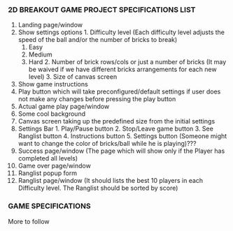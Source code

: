 ### 2D BREAKOUT GAME PROJECT SPECIFICATIONS LIST

1. Landing page/window
  1. Show settings options
    1. Difficulty level (Each difficulty level adjusts the speed of the ball and/or the number of bricks to break)
      1. Easy
      2. Medium
      3. Hard
    2. Number of brick rows/cols or just a number of bricks (It may be waived if we have different bricks arrangements for each new level)
    3. Size of canvas screen
  2. Show game instructions
  3. Play button which will take preconfigured/default settings if user does not make any changes before pressing the play button
2. Actual game play page/window
  1. Some cool background
  2. Canvas screen taking up the predefined size from the initial settings
  3. Settings Bar
    1. Play/Pause button
    2. Stop/Leave game button
    3. See Ranglist button
    4. Instructions button
    5. Settings button (Someone might want to change the color of bricks/ball while he is playing)???
3. Success page/window (The page which will show only if the Player has completed all levels)
4. Game over page/window
5. Ranglist popup form
6. Ranglist page/window (It should lists the best 10 players in each Difficulty level. The Ranglist should be sorted by score)

### GAME SPECIFICATIONS
More to follow
